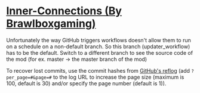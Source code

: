 # [Inner-Connections (By Brawlboxgaming)](https://github.com/Brawlboxgaming/Inner-Connections)

Unfortunately the way GitHub triggers workflows doesn't allow them to run on a schedule on a non-default branch. So this branch (updater_workflow) has to be the default. Switch to a different branch to see the source code of the mod (for ex. master -> the master branch of the mod)

To recover lost commits, use the commit hashes from [GitHub's reflog](https://api.github.com/repos/KtaneModules/Inner-Connections-Brawlboxgaming/events) (add `?per_page=#&page=#` to the log URL to increase the page size (maximum is 100, default is 30) and/or specify the page number (default is 1)).
